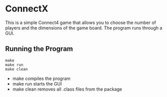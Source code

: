 # ConnectX

This is a simple Connect4 game that allows you to choose the number of players and the dimensions of the game board. The program runs through a GUI. 

## Running the Program

```
make
make run
make clean
```

- make compiles the program
- make run starts the GUI
- make clean removes all .class files from the package
